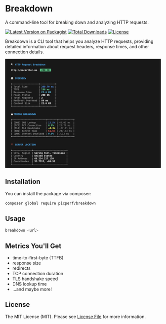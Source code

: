 # Breakdown

A command-line tool for breaking down and analyzing HTTP requests.

[![Latest Version on Packagist](https://img.shields.io/packagist/v/picperf/breakdown.svg)](https://packagist.org/packages/picperf/breakdown)
[![Total Downloads](https://img.shields.io/packagist/dt/picperf/breakdown.svg)](https://packagist.org/packages/picperf/breakdown)
[![License](https://img.shields.io/packagist/l/picperf/breakdown.svg)](https://packagist.org/packages/picperf/breakdown)

Breakdown is a CLI tool that helps you analyze HTTP requests, providing detailed information about request headers, response times, and other connection details.

![](./screenshot.png)

## Installation

You can install the package via composer:

```bash
composer global require picperf/breakdown
```

## Usage

```bash
breakdown <url>
```

## Metrics You'll Get

-   time-to-first-byte (TTFB)
-   response size
-   redirects
-   TCP connection duration
-   TLS handshake speed
-   DNS lookup time
-   ...and maybe more!

## License

The MIT License (MIT). Please see [License File](LICENSE.md) for more information.
